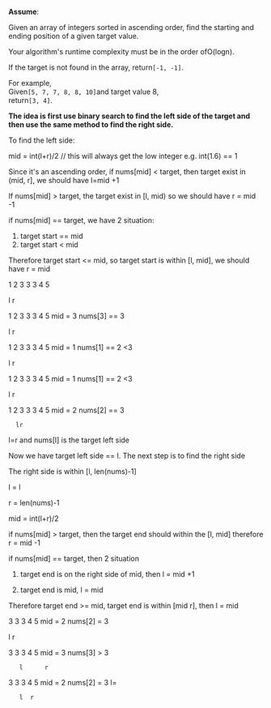 **Assume**:

Given an array of integers sorted in ascending order, find the starting and ending position of a given target value.

Your algorithm's runtime complexity must be in the order ofO\(logn\).

If the target is not found in the array, return`[-1, -1]`.

For example,  
Given`[5, 7, 7, 8, 8, 10]`and target value 8,  
return`[3, 4]`.

**The idea is first use binary search to find the left side of the target and then use the same method to find the right side.**

To find the left side:

mid = int\(l+r\)/2 // this will always get the low integer e.g. int\(1.6\) == 1

Since it's an ascending order, if nums\[mid\] &lt; target,  then target exist in \(mid, r\], we should have l=mid +1

If nums\[mid\] &gt; target, the target exist in \[l, mid\) so we should have r = mid -1

if nums\[mid\] == target, we have 2 situation:

1. target start == mid
2. target start &lt; mid

Therefore target start &lt;= mid, so target start is within \[l, mid\], we should have r = mid

1 2 3 3 3 4 5

l                   r

1 2 3 3 3 4 5    mid = 3 nums\[3\] == 3

l                   r

1 2 3 3 3 4 5    mid = 1 nums\[1\] == 2 &lt;3

l         r

1 2 3 3 3 4 5    mid = 1 nums\[1\] == 2 &lt;3

l  r

1 2 3 3 3 4 5    mid = 2 nums\[2\] == 3

```
  lr
```

l=r and nums\[l\] is the target left side

Now we have target left side == l. The next step is to find the right side

The right side is within \[l, len\(nums\)-1\]

l = l

r = len\(nums\)-1

mid = int\(l+r\)/2

if nums\[mid\] &gt; target, then the target end should within the \[l, mid\] therefore r = mid -1

if nums\[mid\] == target, then 2 situation

1. target end is on the right side of mid, then l = mid +1

2. target end is mid, l = mid

Therefore target end &gt;= mid, target end is within \[mid r\], then l = mid

3 3 3 4 5  mid = 2 nums\[2\] = 3 

l             r



3 3 3 4 5  mid = 3 nums\[3\] &gt; 3 

       l      r

3 3 3 4 5 mid = 2  nums\[2\] = 3 l=

       l  r    

